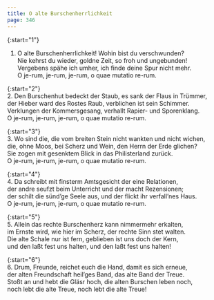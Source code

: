 ```yaml
---
title: O alte Burschenherrlichkeit
page: 346
---  
```


{:start="1"}  
1. O alte Burschenherrlichkeit! Wohin bist du verschwunden?  
Nie kehrst du wieder, goldne Zeit, so froh und ungebunden!  
Vergebens spähe ich umher, ich finde deine Spur nicht mehr.  
O je-rum, je-rum, je-rum, o quae mutatio re-rum.  

{:start="2"}  
2. Den Burschenhut bedeckt der Staub, es sank der Flaus in Trümmer,  
der Hieber ward des Rostes Raub, verblichen ist sein Schimmer.  
Verklungen der Kommersgesang, verhallt Rapier- und Sporenklang.  
O je-rum, je-rum, je-rum, o quae mutatio re-rum.  

{:start="3"}  
3. Wo sind die, die vom breiten Stein nicht wankten und nicht wichen,  
die, ohne Moos, bei Scherz und Wein, den Herrn der Erde glichen?  
Sie zogen mit gesenktem Blick in das Philisterland zurück.  
O je-rum, je-rum, je-rum, o quae mutatio re-rum.  

{:start="4"}  
4. Da schreibt mit finsterm Amtsgesicht der eine Relationen,  
der andre seufzt beim Unterricht und der macht Rezensionen;  
der schilt die sünd’ge Seele aus, und der flickt ihr verfall’nes Haus.  
O je-rum, je-rum, je-rum, o quae mutatio re-rum.  

{:start="5"}  
5. Allein das rechte Burschenherz kann nimmermehr erkalten,  
im Ernste wird, wie hier im Scherz, der rechte Sinn stet walten.  
Die alte Schale nur ist fern, geblieben ist uns doch der Kern,  
und den laßt fest uns halten, und den laßt fest uns halten!  

{:start="6"}  
6. Drum, Freunde, reichet euch die Hand, damit es sich erneue,  
der alten Freundschaft heil’ges Band, das alte Band der Treue.  
Stoßt an und hebt die Gläsr hoch, die alten Burschen leben noch,  
noch lebt die alte Treue, noch lebt die alte Treue!  